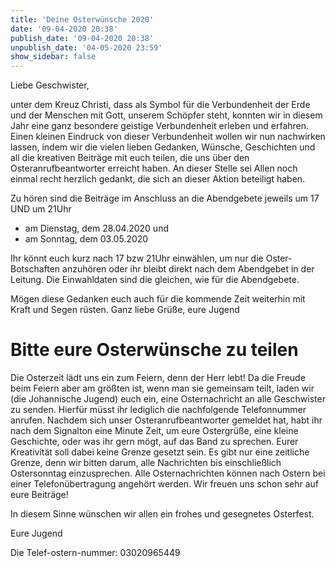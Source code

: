 ```yaml
---
title: 'Deine Osterwünsche 2020'
date: '09-04-2020 20:38'
publish_date: '09-04-2020 20:38'
unpublish_date: '04-05-2020 23:59'
show_sidebar: false
---
```


Liebe Geschwister,

unter dem Kreuz Christi, dass als Symbol für die Verbundenheit der Erde und der Menschen mit Gott, unserem  Schöpfer steht, konnten wir in diesem Jahr eine ganz besondere geistige Verbundenheit erleben und erfahren. Einen kleinen Eindruck von dieser Verbundenheit wollen wir nun nachwirken lassen, indem wir die vielen lieben Gedanken, Wünsche, Geschichten und all die kreativen Beiträge mit euch teilen, die uns über den Osteranrufbeantworter erreicht haben. An dieser Stelle sei Allen noch einmal recht herzlich gedankt, die sich an dieser Aktion beteiligt haben. 

Zu hören sind die Beiträge im Anschluss an die Abendgebete jeweils um 17 UND um 21Uhr
* am Dienstag, dem 28.04.2020 und
* am Sonntag, dem 03.05.2020

Ihr könnt euch kurz nach 17 bzw 21Uhr einwählen, um nur die Oster-Botschaften anzuhören oder ihr bleibt direkt nach dem Abendgebet in der Leitung. 
Die Einwahldaten sind die gleichen, wie für die Abendgebete. 

Mögen diese Gedanken euch auch für die kommende Zeit weiterhin mit Kraft und Segen rüsten. Ganz liebe Grüße,
eure Jugend

# Bitte eure Osterwünsche zu teilen

Die Osterzeit lädt uns ein zum Feiern, denn der Herr lebt! Da die Freude beim Feiern aber am größten ist, wenn man sie gemeinsam teilt, laden wir (die Johannische Jugend) euch ein, eine Osternachricht an alle Geschwister zu senden. Hierfür müsst ihr lediglich die nachfolgende Telefonnummer anrufen. Nachdem sich unser Osteranrufbeantworter gemeldet hat, habt ihr nach dem Signalton eine Minute Zeit, um eure Ostergrüße, eine kleine Geschichte, oder was ihr gern mögt, auf das Band zu sprechen. Eurer Kreativität soll dabei keine Grenze gesetzt sein. Es gibt nur eine zeitliche Grenze, denn wir bitten darum, alle Nachrichten bis einschließlich Ostersonntag einzusprechen. Alle Osternachrichten können nach Ostern bei einer Telefonübertragung angehört werden. Wir freuen uns schon sehr auf eure Beiträge!

In diesem Sinne wünschen wir allen ein frohes und gesegnetes Osterfest.

Eure Jugend

Die Telef-ostern-nummer: 03020965449